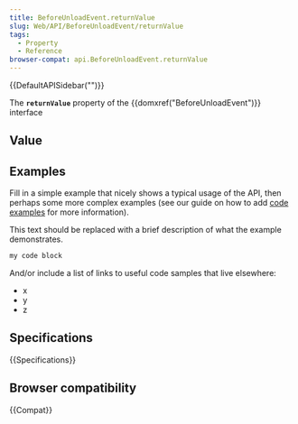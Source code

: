 ```yaml
---
title: BeforeUnloadEvent.returnValue
slug: Web/API/BeforeUnloadEvent/returnValue
tags:
  - Property
  - Reference
browser-compat: api.BeforeUnloadEvent.returnValue
---
```

{{DefaultAPISidebar("")}}

The **`returnValue`** property of the {{domxref("BeforeUnloadEvent")}} interface 

## Value



## Examples

Fill in a simple example that nicely shows a typical usage of the API, then perhaps some more complex examples (see our guide on how to add [code examples](/en-US/docs/MDN/Contribute/Structures/Code_examples) for more information).

This text should be replaced with a brief description of what the example demonstrates.

```js
my code block
```

And/or include a list of links to useful code samples that live elsewhere:

*   x
*   y
*   z

## Specifications

{{Specifications}}

## Browser compatibility

{{Compat}}


